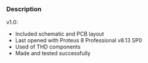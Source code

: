 ### Description

v1.0:
- Included schematic and PCB layout
- Last opened with Proteus 8 Professional v8.13 SP0
- Used of THD components
- Made and tested successfully
